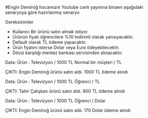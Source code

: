 #Engin Demiroğ hocamızın Youtube canlı yayınına binaen aşağıdaki senaryoya göre hazırlanmış senaryo

Gereksinimler
* Kullanıcı Bir ürünü satın almak istiyor.
* Ürünün fiyatı öğrencilere %10 indirimli olarak yansıyacaktır.
* Default olarak TL ödeme yapacaktır.
* Ürün fiyatını isterse Dolar veya Euro ödeyebilecektir.
* Döviz karşılığı merkez bankası servisinden alınacaktır.


Data:
Ürün : Televizyon / 1000 TL
Normal bir müşteri / TL

ÇIKTI:
Engin Demiroğ ürünü satın aldı. 1000 TL ödeme alındı


Data:
Ürün : Televizyon / 1000 TL
Öğrenci / TL

ÇIKTI:
Tahir Çalışkan ürünü satın aldı. 900 TL ödeme alındı


Data:
Ürün : Televizyon / 1000 TL
Öğrenci / Dolar

ÇIKTI:
Engin Demiroğ ürünü satın aldı. 170 Dolar ödeme alındı

